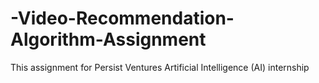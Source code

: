 # -Video-Recommendation-Algorithm-Assignment
This assignment for Persist Ventures Artificial Intelligence (AI) internship
